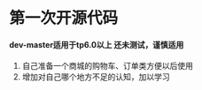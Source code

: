 
# 第一次开源代码
#### dev-master适用于tp6.0以上 还未测试，谨慎适用
1. 自己准备一个商城的购物车、订单类方便以后使用  
2. 增加对自己哪个地方不足的认知，加以学习  
